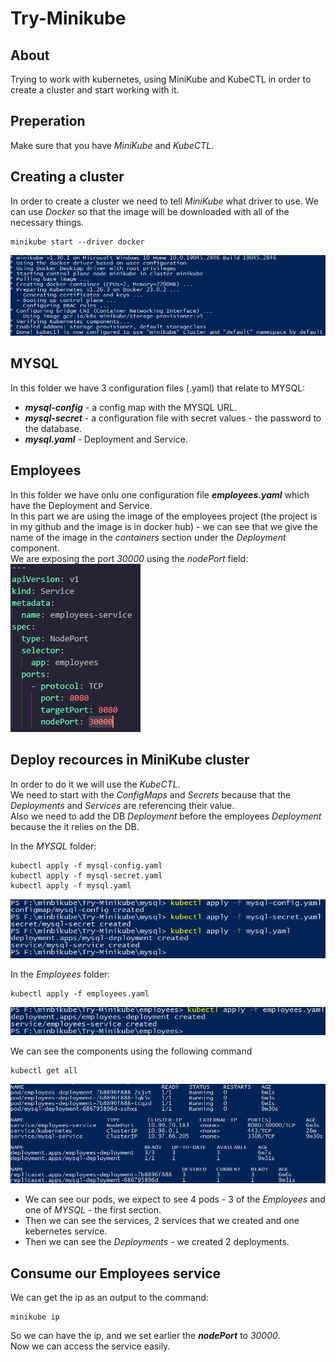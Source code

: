 # Try-Minikube

## About

Trying to work with kubernetes, using MiniKube and KubeCTL in order to create a cluster and start working with it.

## Preperation

Make sure that you have *MiniKube* and *KubeCTL*.

## Creating a cluster

In order to create a cluster we need to tell *MiniKube* what driver to use. We can use *Docker* so that the image will be downloaded with all of the necessary things.

```ssh
minikube start --driver docker
```

![Minikube start](./images-for-readme/minikube_start.PNG)

## MYSQL

In this folder we have 3 configuration files (.yaml) that relate to MYSQL:

* ***mysql-config*** - a config map with the MYSQL URL.
* ***mysql-secret*** - a configuration file with secret values -  the password to the database.
* ***mysql.yaml*** - Deployment and Service.

## Employees

In this folder we have onlu one configuration file ***employees.yaml*** which have the Deployment and Service.<br>
In this part we are using the image of the employees project (the project is in my github and the image is in docker hub) - we can see that we give the name of the image in the *containers* section under the *Deployment* component.<br>
We are exposing the port *30000* using the *nodePort* field:
![Minikube exposing employees](./images-for-readme/exposing_employee_port.PNG)

## Deploy recources in MiniKube cluster
In order to do it we will use the *KubeCTL*.<br>
We need to start with the *ConfigMaps* and *Secrets* because that the *Deployments* and *Services* are referencing their value.<br>
Also we need to add the DB *Deployment* before the employees *Deployment* because the it relies on the DB.

In the *MYSQL* folder:
```ssh
kubectl apply -f mysql-config.yaml
kubectl apply -f mysql-secret.yaml
kubectl apply -f mysql.yaml
```
![Minikube deploy MYSQL](./images-for-readme/minikube_deploy_mysql.PNG)

In the *Employees* folder:
```ssh
kubectl apply -f employees.yaml
```
![Minikube deploy Employees](./images-for-readme/minikube_deploy_employees.PNG)

We can see the components using the following command
```ssh
kubectl get all
```
![KubeCTL get all](./images-for-readme/get_all.PNG)

* We can see our pods, we expect to see 4 pods - 3 of the *Employees* and one of *MYSQL* - the first section.
* Then we can see the services, 2 services that we created and one kebernetes service.
* Then we can see the *Deployments* - we created 2 deployments.

## Consume our Employees service
We can get the ip as an output to the command:
```ssh
minikube ip
```
So we can have the ip, and we set earlier the ***nodePort*** to *30000*.<br>
Now we can access the service easily.
